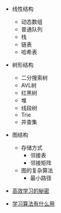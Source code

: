 - 线性结构
    - 动态数组
    - 普通队列
    - 栈
    - 链表
    - 哈希表
    
- 树形结构
    - 二分搜索树
    - AVL树
    - 红黑树
    - 堆
    - 线段树
    - Trie
    - 并查集
    
- 图结构
    - 存储方式
        - 邻接表
        - 邻接矩阵
    - 图的复杂算法
        - 最小路径
        
- [高效学习的秘密](https://www.imooc.com/read/27/article/258)
- [学习算法有什么用](https://mp.weixin.qq.com/s?__biz=MzU4NTIxODYwMQ==&mid=2247483901&idx=1&sn=c6a6e50354f1abbf2109b1d62bcf5237&chksm=fd8caebbcafb27adca8478a851f9ddf82623ba0175dbca3921f9f3cd1df6e431113967baf88b&token=88683563&lang=zh_CN#rd)